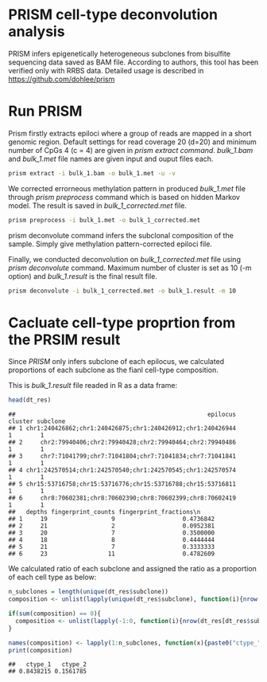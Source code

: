 PRISM cell-type deconvolution analysis
================

PRISM infers epigenetically heterogeneous subclones from bisulfite
sequencing data saved as BAM file. According to authors, this tool has
been verified only with RRBS data. Detailed usage is described in
<a href="url">https://github.com/dohlee/prism</a>

# ****Run PRISM****

Prism firstly extracts epiloci where a group of reads are mapped in a
short genomic region. Default settings for read coverage 20 (d=20) and
minimum number of CpGs 4 (c = 4) are given in *prism extract command*.
*bulk\_1.bam* and *bulk\_1.met* file names are given input and ouput
files each.

``` bash
prism extract -i bulk_1.bam -o bulk_1.met -u -v
```

We corrected errorneous methylation pattern in produced *bulk\_1.met*
file through *prism preprocess* command which is based on hidden Markov
model. The result is saved in *bulk\_1\_corrected.met* file.

``` bash
prism preprocess -i bulk_1.met -o bulk_1_corrected.met
```

prism deconvolute command infers the subclonal composition of the
sample. Simply give methylation pattern-corrected epiloci file.

Finally, we conducted deconvolution on *bulk\_1\_corrected.met* file
using *prism deconvolute* command. Maximum number of cluster is set as
10 (-m option) and *bulk\_1.result* is the final result file.

``` bash
prism deconvolute -i bulk_1_corrected.met -o bulk_1.result -m 10 
```

# ****Cacluate cell-type proprtion from the PRSIM result****

Since *PRISM* only infers subclone of each epilocus, we calculated
proportions of each subclone as the fianl cell-type composition.

This is *bulk\_1.result* file readed in R as a data
    frame:

``` r
head(dt_res)
```

    ##                                                      epilocus cluster subclone
    ## 1 chr1:240426862;chr1:240426875;chr1:240426912;chr1:240426944       1        1
    ## 2     chr2:79940406;chr2:79940428;chr2:79940464;chr2:79940486       1        1
    ## 3     chr7:71041799;chr7:71041804;chr7:71041834;chr7:71041841       1        1
    ## 4 chr1:242570514;chr1:242570540;chr1:242570545;chr1:242570574       1        1
    ## 5 chr15:53716758;chr15:53716776;chr15:53716788;chr15:53716811       1        1
    ## 6     chr8:70602381;chr8:70602390;chr8:70602399;chr8:70602419       1        1
    ##   depths fingerprint_counts fingerprint_fractions\n    
    ## 1     19                  9                   0.4736842
    ## 2     21                  2                   0.0952381
    ## 3     20                  7                   0.3500000
    ## 4     18                  8                   0.4444444
    ## 5     21                  7                   0.3333333
    ## 6     23                 11                   0.4782609

We calculated ratio of each subclone and assigned the ratio as a
proportion of each cell type as below:

``` r
n_subclones = length(unique(dt_res$subclone))
composition <- unlist(lapply(unique(dt_res$subclone), function(i){nrow(dt_res[dt_res$subclone == i,])/nrow(dt_res)}))

if(sum(composition) == 0){
  composition <- unlist(lapply(-1:0, function(i){nrow(dt_res[dt_res$subclone == i,])/nrow(dt_res)}))
}

names(composition) <- lapply(1:n_subclones, function(x){paste0("ctype_", as.character(x))})
print(composition)
```

    ##   ctype_1   ctype_2 
    ## 0.8438215 0.1561785

